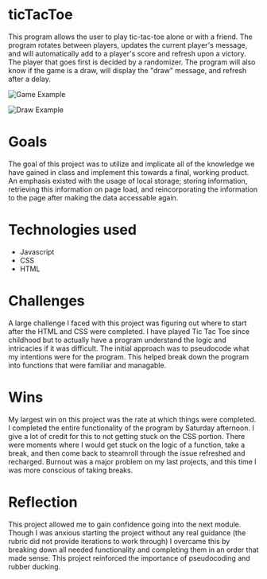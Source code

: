 # ticTacToe

This program allows the user to play tic-tac-toe alone or with a friend. The program rotates between players, updates the current player's message, and will automatically add to a player's score and refresh upon a victory. The player that goes first is decided by a randomizer. The program will also know if the game is a draw, will display the "draw" message, and refresh after a delay. 

![Game Example](https://user-images.githubusercontent.com/60856601/134785580-e0ea41d2-d24a-4ebd-aab1-db2084fe063c.png)

![Draw Example](https://user-images.githubusercontent.com/60856601/134785596-679995ba-dc25-41c0-9679-96f24e503bb2.png)

# Goals

The goal of this project was to utilize and implicate all of the knowledge we have gained in class and implement this towards a final, working product. An emphasis existed with the usage of local storage; storing information, retrieving this information on page load, and reincorporating the information to the page after making the data accessable again. 

# Technologies used

- Javascript
- CSS
- HTML

# Challenges

A large challenge I faced with this project was figuring out where to start after the HTML and CSS were completed. I have played Tic Tac Toe since childhood but to actually have a program understand the logic and intricacies if it was difficult. The initial approach was to pseudocode what my intentions were for the program. This helped break down the program into functions that were familiar and managable. 

# Wins

My largest win on this project was the rate at which things were completed. I completed the entire functionality of the program by Saturday afternoon. I give a lot of credit for this to not getting stuck on the CSS portion. There were moments where I would get stuck on the logic of a function, take a break, and then come back to steamroll through the issue refreshed and recharged. Burnout was a major problem on my last projects, and this time I was more conscious of taking breaks.

# Reflection

This project allowed me to gain confidence going into the next module. Though I was anxious starting the project without any real guidance (the rubric did not provide iterations to work through) I overcame this by breaking down all needed functionality and completing them in an order that made sense. This project reinforced the importance of pseudocoding and rubber ducking. 



